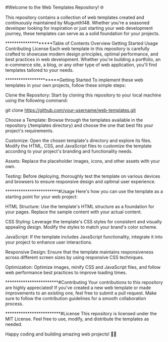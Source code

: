 #Welcome to the Web Templates Repository! 🌐

This repository contains a collection of web templates created and continuously maintained by Mugunth148. Whether you're a seasoned developer looking for inspiration or just starting your web development journey, these templates can serve as a solid foundation for your projects.

********************Table of Contents
Overview
Getting Started
Usage
Contributing
License
Each web template in this repository is carefully crafted to showcase modern design principles, optimal performance, and best practices in web development. Whether you're building a portfolio, an e-commerce site, a blog, or any other type of web application, you'll find templates tailored to your needs.

***********************Getting Started
To implement these web templates in your own projects, follow these simple steps:

Clone the Repository: Start by cloning this repository to your local machine using the following command:

git clone https://github.com/your-username/web-templates.git

Choose a Template: Browse through the templates available in the repository (/templates directory) and choose the one that best fits your project's requirements.

Customize: Open the chosen template's directory and explore its files. Modify the HTML, CSS, and JavaScript files to customize the template according to your project's branding and functionality needs.

Assets: Replace the placeholder images, icons, and other assets with your own.

Testing: Before deploying, thoroughly test the template on various devices and browsers to ensure responsive design and optimal user experience.

************************#Usage
Here's how you can use the template as a starting point for your web project:

HTML Structure: Use the template's HTML structure as a foundation for your pages. Replace the sample content with your actual content.

CSS Styling: Leverage the template's CSS styles for consistent and visually appealing design. Modify the styles to match your brand's color scheme.

JavaScript: If the template includes JavaScript functionality, integrate it into your project to enhance user interactions.

Responsive Design: Ensure that the template maintains responsiveness across different screen sizes by using responsive CSS techniques.

Optimization: Optimize images, minify CSS and JavaScript files, and follow web performance best practices to improve loading times.

************************#Contributing
Your contributions to this repository are highly appreciated! If you've created a new web template or made improvements to an existing one, feel free to submit a pull request. Make sure to follow the contribution guidelines for a smooth collaboration process.

*************************#License
This repository is licensed under the MIT License. Feel free to use, modify, and distribute the templates as needed.

Happy coding and building amazing web projects! 🚀🎉
